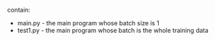 contain:    
* main.py - the main program whose batch size is 1    
* test1.py - the main program whose batch is the whole training data    